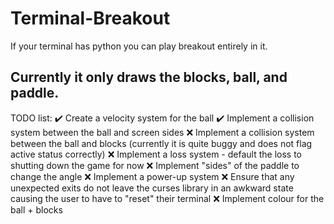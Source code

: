 # Terminal-Breakout

If your terminal has python you can play breakout entirely in it.

## Currently it only draws the blocks, ball, and paddle.

TODO list:
✔️ Create a velocity system for the ball
✔️  Implement a collision system between the ball and screen sides
❌ Implement a collision system between the ball and blocks (currently it is quite buggy and does not flag active status correctly)
❌ Implement a loss system - default the loss to shutting down the game for now
❌ Implement "sides" of the paddle to change the angle
❌ Implement a power-up system
❌ Ensure that any unexpected exits do not leave the curses library in an awkward state causing the user to have to "reset" their terminal
❌ Implement colour for the ball + blocks


